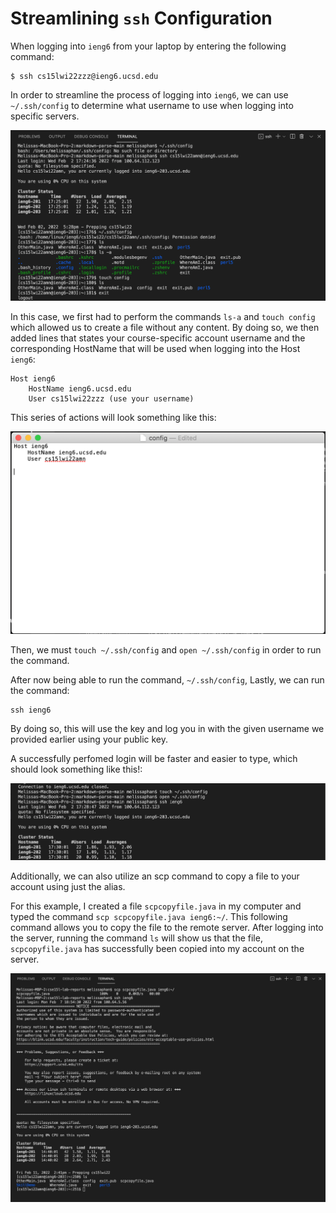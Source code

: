 # Streamlining `ssh` Configuration

When logging into `ieng6` from your laptop by entering the following command: 

``` 
$ ssh cs15lwi22zzz@ieng6.ucsd.edu
```
In order to streamline the process of logging into `ieng6`, we can use `~/.ssh/config` to determine what username to use when logging into specific servers. 

![.ssh/config](sshconfig.png)

In this case, we first had to perform the commands `ls-a` and `touch config` which allowed us to create a file without any content. By doing so, we then added lines that states your course-specific account username and the corresponding HostName that will be used when logging into the Host `ieng6`:

```
Host ieng6
    HostName ieng6.ucsd.edu
    User cs15lwi22zzz (use your username)
```

This series of actions will look something like this: 

![.ssh/config](config.png)


Then, we must `touch ~/.ssh/config` and `open ~/.ssh/config` in order to run the command.

After now being able to run the command, `~/.ssh/config`, 
Lastly, we can run the command: 

``` 
ssh ieng6
```
By doing so, this will use the key and log you in with the given username we provided earlier using your public key.

A successfully perfomed login will be faster and easier to type, which should look something like this!:

![.ssh/config](logging.png)

Additionally, we can also utilize an scp command to copy a file to your account using just the alias. 

For this example, I created a file `scpcopyfile.java` in my computer and typed the command `scp scpcopyfile.java ieng6:~/`. This following command allows you to copy the file to the remote server. After logging into the server, running the command `ls` will show us that the file, `scpcopyfile.java` has successfully been copied into my account on the server.

![scp copy](scpcopy.png)



